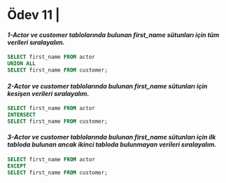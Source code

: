 # Ödev 11 | 
#### *1-Actor ve customer tablolarında bulunan first_name sütunları için tüm verileri sıralayalım.*
```sql
SELECT first_name FROM actor
UNION ALL
SELECT first_name FROM customer;
```
#### *2-Actor ve customer tablolarında bulunan first_name sütunları için kesişen verileri sıralayalım.*
```sql
SELECT first_name FROM actor
INTERSECT
SELECT first_name FROM customer;
```
#### *3-Actor ve customer tablolarında bulunan first_name sütunları için ilk tabloda bulunan ancak ikinci tabloda bulunmayan verileri sıralayalım.*
```sql
SELECT first_name FROM actor
EXCEPT
SELECT first_name FROM customer;
```
